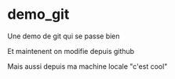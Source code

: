 # demo_git
Une demo de git qui se passe bien

Et maintenent on modifie depuis github

Mais aussi depuis ma machine locale "c'est cool"
